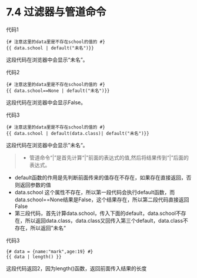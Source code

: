 # 7.4 过滤器与管道命令

代码1
```
{# 注意这里的data里是不存在school的值的 #}
{{ data.school | default("未名")}}
```

这段代码在浏览器中会显示“未名”。

代码2

```
{# 注意这里的data里是不存在school的值的 #}
{{ data.school==None | default("未名")}}
```
这段代码在浏览器中会显示False。

代码3
```
{# 注意这里的data里是不存在school的值的 #}
{{ data.school | default(data.class)| default("未名")}}
```
这段代码在浏览器中会显示”未名“。




> - 管道命令“|”是首先计算“|”前面的表达式的值,然后将结果传到“|”后面的表达式。
  - default函数的作用是先判断前面传来的值存在不存在，如果存在直接返回，否则返回参数的值
  - data.school 这个属性不存在，所以第一段代码会执行default函数，而data.school==None结果是False，这个结果存在，所以第二段代码直接返回False
  - 第三段代码，首先计算data.school，传入下面的default，data.school不存在，所以返回data.class，data.class又回传入第三个default，data.class不存在，所以返回”未名“
  
代码3
```
{# data = {name:"mark",age:19} #}
{{ data | length() }}
```
这段代码返回2，因为length()函数，返回前面传入结果的长度






